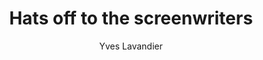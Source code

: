 ---
title: Hats off to the screenwriters
slug: hotts
breadcrumbs:
  - title: >-
      Accueil
    path: "/"
  - title: >-
      Bibliographie
    path: "/bibliographie"
  - title: >-
      Hats off to the screenwriters
author: Yves Lavandier
cover: hotts.jpg
summary: A tribute to the creative people who invent narratives, characters, fictitious
  worlds, structures and... meaning.
importance: Une web-série passionnante sur le récit
mandatory: true
free_resource: https://www.youtube.com/playlist?list=PLxex8Z5MHt2e3LFD1zn3bwmkOWQuAfXqU
paths:
- "/competences/exprimer"
- "/parcours/creation-numerique"
- "/ateliers/hors-champ"
---